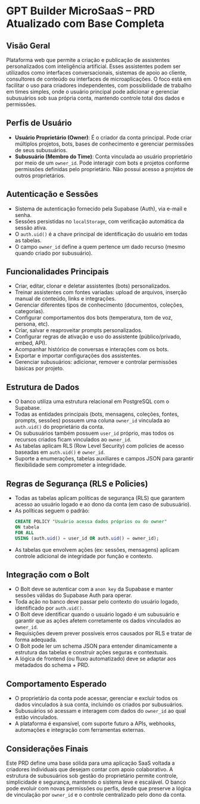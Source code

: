 # GPT Builder MicroSaaS – PRD Atualizado com Base Completa

## Visão Geral
Plataforma web que permite a criação e publicação de assistentes personalizados com inteligência artificial. Esses assistentes podem ser utilizados como interfaces conversacionais, sistemas de apoio ao cliente, consultores de conteúdo ou interfaces de microaplicações. O foco está em facilitar o uso para criadores independentes, com possibilidade de trabalho em times simples, onde o usuário principal pode adicionar e gerenciar subusuários sob sua própria conta, mantendo controle total dos dados e permissões.

## Perfis de Usuário
- **Usuário Proprietário (Owner)**: É o criador da conta principal. Pode criar múltiplos projetos, bots, bases de conhecimento e gerenciar permissões de seus subusuários.
- **Subusuário (Membro do Time)**: Conta vinculada ao usuário proprietário por meio de um `owner_id`. Pode interagir com bots e projetos conforme permissões definidas pelo proprietário. Não possui acesso a projetos de outros proprietários.

## Autenticação e Sessões
- Sistema de autenticação fornecido pela Supabase (Auth), via e-mail e senha.
- Sessões persistidas no `localStorage`, com verificação automática da sessão ativa.
- O `auth.uid()` é a chave principal de identificação do usuário em todas as tabelas.
- O campo `owner_id` define a quem pertence um dado recurso (mesmo quando criado por subusuário).

## Funcionalidades Principais
- Criar, editar, clonar e deletar assistentes (bots) personalizados.
- Treinar assistentes com fontes variadas: upload de arquivos, inserção manual de conteúdo, links e integrações.
- Gerenciar diferentes tipos de conhecimento (documentos, coleções, categorias).
- Configurar comportamentos dos bots (temperatura, tom de voz, persona, etc).
- Criar, salvar e reaproveitar prompts personalizados.
- Configurar regras de ativação e uso do assistente (público/privado, embed, API).
- Acompanhar histórico de conversas e interações com os bots.
- Exportar e importar configurações dos assistentes.
- Gerenciar subusuários: adicionar, remover e controlar permissões básicas por projeto.

## Estrutura de Dados
- O banco utiliza uma estrutura relacional em PostgreSQL com o Supabase.
- Todas as entidades principais (bots, mensagens, coleções, fontes, prompts, sessões) possuem uma coluna `owner_id` vinculada ao `auth.uid()` do proprietário da conta.
- Os subusuários também possuem `user_id` próprio, mas todos os recursos criados ficam vinculados ao `owner_id`.
- As tabelas aplicam RLS (Row Level Security) com policies de acesso baseadas em `auth.uid()` e `owner_id`.
- Suporte a enumerações, tabelas auxiliares e campos JSON para garantir flexibilidade sem comprometer a integridade.

## Regras de Segurança (RLS e Policies)
- Todas as tabelas aplicam políticas de segurança (RLS) que garantem acesso ao usuário logado e ao dono da conta (em caso de subusuário).
- As políticas seguem o padrão:
  ```sql
  CREATE POLICY "Usuário acessa dados próprios ou do owner"
  ON tabela
  FOR ALL
  USING (auth.uid() = user_id OR auth.uid() = owner_id);
  ```
- As tabelas que envolvem ações (ex: sessões, mensagens) aplicam controle adicional de integridade por função e contexto.

## Integração com o Bolt
- O Bolt deve se autenticar com a `anon key` da Supabase e manter sessões válidas do Supabase Auth para operar.
- Toda ação no banco deve passar pelo contexto do usuário logado, identificado por `auth.uid()`.
- O Bolt deve identificar quando o usuário logado é um subusuário e garantir que as ações afetem corretamente os dados vinculados ao `owner_id`.
- Requisições devem prever possíveis erros causados por RLS e tratar de forma adequada.
- O Bolt pode ler um schema JSON para entender dinamicamente a estrutura das tabelas e construir ações seguras e contextuais.
- A lógica de frontend (ou fluxo automatizado) deve se adaptar aos metadados do schema + PRD.

## Comportamento Esperado
- O proprietário da conta pode acessar, gerenciar e excluir todos os dados vinculados à sua conta, incluindo os criados por subusuários.
- Subusuários só acessam e interagem com dados do `owner_id` ao qual estão vinculados.
- A plataforma é expansível, com suporte futuro a APIs, webhooks, automações e integração com ferramentas externas.

## Considerações Finais
Este PRD define uma base sólida para uma aplicação SaaS voltada a criadores individuais que desejam contar com apoio colaborativo. A estrutura de subusuários sob gestão do proprietário permite controle, simplicidade e segurança, mantendo o sistema leve e escalável. O banco pode evoluir com novas permissões ou perfis, desde que preserve a lógica de vinculação por `owner_id` e o controle centralizado pelo dono da conta.
